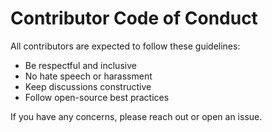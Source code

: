 # Contributor Code of Conduct  

All contributors are expected to follow these guidelines:  

- Be respectful and inclusive  
- No hate speech or harassment  
- Keep discussions constructive  
- Follow open-source best practices  

If you have any concerns, please reach out or open an issue.  
